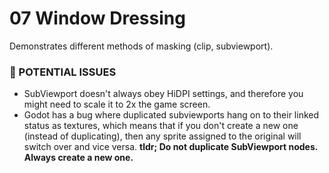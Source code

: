 # 07 Window Dressing

Demonstrates different methods of masking (clip, subviewport).

### 🚨 POTENTIAL ISSUES

- SubViewport doesn't always obey HiDPI settings, and therefore you might need to scale it to 2x the game screen.
- Godot has a bug where duplicated subviewports hang on to their linked status as textures, which means that if you don't create a new one (instead of duplicating), then any sprite assigned to the original will switch over and vice versa. **tldr; Do not duplicate SubViewport nodes. Always create a new one.**


